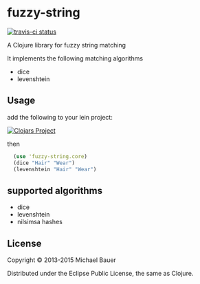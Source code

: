 # fuzzy-string

[![travis-ci status](https://travis-ci.org/mihi-tr/fuzzy-string.svg)](https://travis-ci.org/mihi-tr/fuzzy-string)

A Clojure library for fuzzy string matching

It implements the following matching algorithms

* dice
* levenshtein

## Usage

add the following to your lein project:

[![Clojars
Project](http://clojars.org/fuzzy-string/latest-version.svg)](http://clojars.org/fuzzy-string)

then 
```clojure
  (use 'fuzzy-string.core)
  (dice "Hair" "Wear")
  (levenshtein "Hair" "Wear")
```

## supported algorithms

* dice
* levenshtein
* nilsimsa hashes

## License

Copyright © 2013-2015 Michael Bauer

Distributed under the Eclipse Public License, the same as Clojure.
